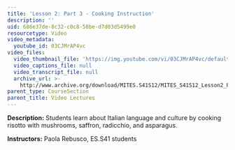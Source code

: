 ```yaml
---
title: 'Lesson 2: Part 3 - Cooking Instruction'
description: ''
uid: 686e37de-8c32-c0c8-58be-d7d03d5499e0
resourcetype: Video
video_metadata:
  youtube_id: 03CJMrAP4vc
video_files:
  video_thumbnail_file: 'https://img.youtube.com/vi/03CJMrAP4vc/default.jpg'
  video_captions_file: null
  video_transcript_file: null
  archive_url: >-
    http://www.archive.org/download/MITES.S41S12/MITES_S41S12_Lesson2_Part3_300k.mp4
parent_type: CourseSection
parent_title: Video Lectures
---
```


**Description:** Students learn about Italian language and culture by cooking risotto with mushrooms, saffron, radicchio, and asparagus.

**Instructors:** Paola Rebusco, ES.S41 students

